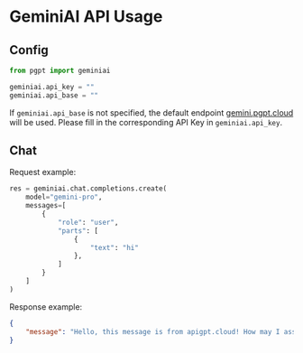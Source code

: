 # GeminiAI API Usage

## Config

```python
from pgpt import geminiai

geminiai.api_key = ""
geminiai.api_base = ""
```
If `geminiai.api_base` is not specified, the default endpoint [gemini.pgpt.cloud](https://gemini.pgpt.cloud) will be used. Please fill in the corresponding API Key in `geminiai.api_key`.

## Chat
Request example:
```python
res = geminiai.chat.completions.create(
    model="gemini-pro",
    messages=[
        {
            "role": "user",
            "parts": [
                {
                    "text": "hi"
                },
            ]
        }
    ]
)
```
Response example:
```json
{
    "message": "Hello, this message is from apigpt.cloud! How may I assist you today?"
}
```
